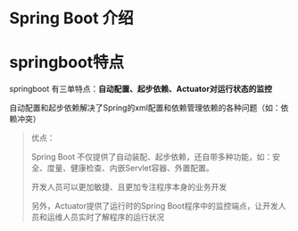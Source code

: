 # Spring Boot 介绍



# springboot特点

springboot 有三单特点：**自动配置、起步依赖、Actuator对运行状态的监控**



自动配置和起步依赖解决了Spring的xml配置和依赖管理依赖的各种问题（如：依赖冲突）

> 优点：
>
> Spring Boot 不仅提供了自动装配、起步依赖，还自带多种功能，如：安全、度量、健康检查、内嵌Servlet容器、外置配置。
>
> 开发人员可以更加敏捷、且更加专注程序本身的业务开发
>
> 另外，Actuator提供了运行时的Spring Boot程序中的监控端点，让开发人员和运维人员实时了解程序的运行状况